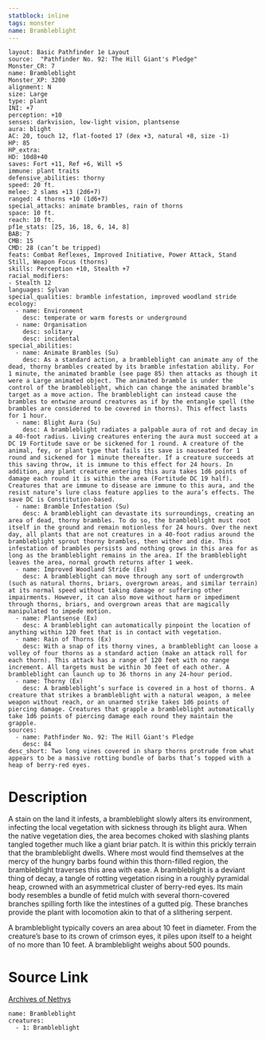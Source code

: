 ```yaml
---
statblock: inline
tags: monster
name: Brambleblight
---
```

```statblock
layout: Basic Pathfinder 1e Layout
source:  "Pathfinder No. 92: The Hill Giant's Pledge"
Monster_CR: 7
name: Brambleblight
Monster_XP: 3200
alignment: N
size: Large
type: plant
INI: +7
perception: +10
senses: darkvision, low-light vision, plantsense
aura: blight
AC: 20, touch 12, flat-footed 17 (dex +3, natural +8, size -1)
HP: 85
HP_extra: 
HD: 10d8+40
saves: Fort +11, Ref +6, Will +5
immune: plant traits
defensive_abilities: thorny
speed: 20 ft.
melee: 2 slams +13 (2d6+7)
ranged: 4 thorns +10 (1d6+7)
special_attacks: animate brambles, rain of thorns
space: 10 ft.
reach: 10 ft.
pf1e_stats: [25, 16, 18, 6, 14, 8]
BAB: 7
CMB: 15
CMD: 28 (can’t be tripped)
feats: Combat Reflexes, Improved Initiative, Power Attack, Stand Still, Weapon Focus (thorns)
skills: Perception +10, Stealth +7
racial_modifiers:
- Stealth 12
languages: Sylvan
special_qualities: bramble infestation, improved woodland stride
ecology:
  - name: Environment
    desc: temperate or warm forests or underground
  - name: Organisation
    desc: solitary
    desc: incidental
special_abilities:
  - name: Animate Brambles (Su)
    desc: As a standard action, a brambleblight can animate any of the dead, thorny brambles created by its bramble infestation ability. For 1 minute, the animated bramble (see page 85) then attacks as though it were a Large animated object. The animated bramble is under the control of the brambleblight, which can change the animated bramble’s target as a move action. The brambleblight can instead cause the brambles to entwine around creatures as if by the entangle spell (the brambles are considered to be covered in thorns). This effect lasts for 1 hour.
  - name: Blight Aura (Su)
    desc: A brambleblight radiates a palpable aura of rot and decay in a 40-foot radius. Living creatures entering the aura must succeed at a DC 19 Fortitude save or be sickened for 1 round. A creature of the animal, fey, or plant type that fails its save is nauseated for 1 round and sickened for 1 minute thereafter. If a creature succeeds at this saving throw, it is immune to this effect for 24 hours. In addition, any plant creature entering this aura takes 1d6 points of damage each round it is within the area (Fortitude DC 19 half). Creatures that are immune to disease are immune to this aura, and the resist nature’s lure class feature applies to the aura’s effects. The save DC is Constitution-based.
  - name: Bramble Infestation (Su)
    desc: A brambleblight can devastate its surroundings, creating an area of dead, thorny brambles. To do so, the brambleblight must root itself in the ground and remain motionless for 24 hours. Over the next day, all plants that are not creatures in a 40-foot radius around the brambleblight sprout thorny brambles, then wither and die. This infestation of brambles persists and nothing grows in this area for as long as the brambleblight remains in the area. If the brambleblight leaves the area, normal growth returns after 1 week.
  - name: Improved Woodland Stride (Ex)
    desc: A brambleblight can move through any sort of undergrowth (such as natural thorns, briars, overgrown areas, and similar terrain) at its normal speed without taking damage or suffering other impairments. However, it can also move without harm or impediment through thorns, briars, and overgrown areas that are magically manipulated to impede motion.
  - name: Plantsense (Ex)
    desc: A brambleblight can automatically pinpoint the location of anything within 120 feet that is in contact with vegetation.
  - name: Rain of Thorns (Ex)
    desc: With a snap of its thorny vines, a brambleblight can loose a volley of four thorns as a standard action (make an attack roll for each thorn). This attack has a range of 120 feet with no range increment. All targets must be within 30 feet of each other. A brambleblight can launch up to 36 thorns in any 24-hour period.
  - name: Thorny (Ex)
    desc: A brambleblight’s surface is covered in a host of thorns. A creature that strikes a brambleblight with a natural weapon, a melee weapon without reach, or an unarmed strike takes 1d6 points of piercing damage. Creatures that grapple a brambleblight automatically take 1d6 points of piercing damage each round they maintain the grapple.
sources:
  - name: Pathfinder No. 92: The Hill Giant's Pledge
    desc: 84
desc_short: Two long vines covered in sharp thorns protrude from what appears to be a massive rotting bundle of barbs that’s topped with a heap of berry-red eyes.
```
# Description
A stain on the land it infests, a brambleblight slowly alters its environment, infecting the local vegetation with sickness through its blight aura. When the native vegetation dies, the area becomes choked with slashing plants tangled together much like a giant briar patch. It is within this prickly terrain that the brambleblight dwells. Where most would find themselves at the mercy of the hungry barbs found within this thorn-filled region, the brambleblight traverses this area with ease. A brambleblight is a deviant thing of decay, a tangle of rotting vegetation rising in a roughly pyramidal heap, crowned with an asymmetrical cluster of berry-red eyes. Its main body resembles a bundle of fetid mulch with several thorn-covered branches spilling forth like the intestines of a gutted pig. These branches provide the plant with locomotion akin to that of a slithering serpent.

A brambleblight typically covers an area about 10 feet in diameter. From the creature’s base to its crown of crimson eyes, it piles upon itself to a height of no more than 10 feet. A brambleblight weighs about 500 pounds.
# Source Link
[Archives of Nethys](https://aonprd.com/MonsterDisplay.aspx?ItemName=Brambleblight)
```encounter-table
name: Brambleblight
creatures:
  - 1: Brambleblight
```
